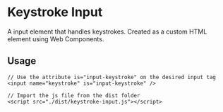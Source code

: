 # Keystroke Input
A input element that handles keystrokes. Created as a custom HTML element using Web Components.

## Usage
```
// Use the attribute is="input-keystroke" on the desired input tag
<input name="keystroke" is="input-keystroke" />

// Import the js file from the dist folder
<script src="./dist/keystroke-input.js"></script>
```